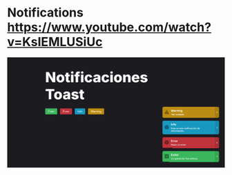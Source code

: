 # Notifications https://www.youtube.com/watch?v=KsIEMLUSiUc
<p align="center">
  <img src="preview.png" alt="preview del proyecto"  width="1600">
</p>